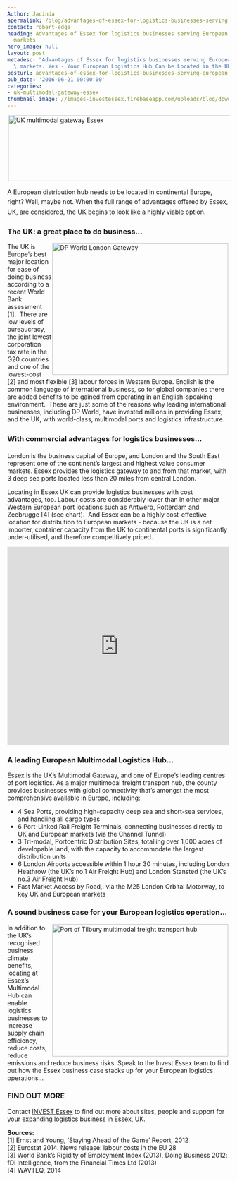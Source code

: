 ```yaml
---
Author: Jacinda
apermalink: /blog/advantages-of-essex-for-logistics-businesses-serving-european-international-markets
contact: robert-edge
heading: Advantages of Essex for logistics businesses serving European & international
  markets
hero_image: null
layout: post
metadesc: "Advantages of Essex for logistics businesses serving European & international\
  \ markets. Yes - Your European Logistics Hub Can be Located in the UK\u2026"
posturl: advantages-of-essex-for-logistics-businesses-serving-european-international-markets
pub_date: '2016-06-21 00:00:00'
categories:
- uk-multimodal-gateway-essex
thumbnail_image: //images-investessex.firebaseapp.com/uploads/blog/dpworld-1stship003_mini.jpg
---
```


<p><img alt='UK multimodal gateway Essex' src='//images-investessex.firebaseapp.com/uploads/blog/UK-Multimodal-Gateway-Logo-600px_RGB_72dpi.jpg' style='width: 600px; height: 149px; margin-left: 2px; margin-right: 2px;'/></p><p><span style='line-height: 1.6;'>A European distribution hub needs to be located in continental Europe, right? Well, maybe not. When the full range of advantages offered by Essex, UK, are considered, the UK begins to look like a highly viable option.</span></p><h3>The UK: a great place to do business…</h3><p><img alt='DP World London Gateway' src='//images-investessex.firebaseapp.com/uploads/blog/dpworld-1stship003_700.jpg' style='width: 400px; height: 299px; margin-left: 2px; margin-right: 2px; float: right;'/>The UK is Europe’s best major location for ease of doing business according to a recent World Bank assessment [1].  There are low levels of bureaucracy, the joint lowest corporation tax rate in the G20 countries and one of the lowest-cost [2] and most flexible [3] labour forces in Western Europe. English is the common language of international business, so for global companies there are added benefits to be gained from operating in an English-speaking environment.  These are just some of the reasons why leading international businesses, including DP World, have invested millions in providing Essex, and the UK, with world-class, multimodal ports and logistics infrastructure.</p><h3><span style='line-height: 1.6;'>With commercial advantages for logistics businesses…</span></h3><p>London is the business capital of Europe, and London and the South East represent one of the continent’s largest and highest value consumer markets. Essex provides the logistics gateway to and from that market, with 3 deep sea ports located less than 20 miles from central London.</p><p>Locating in Essex UK can provide logistics businesses with cost advantages, too. Labour costs are considerably lower than in other major Western European port locations such as Antwerp, Rotterdam and Zeebrugge [4] (see chart).  And Essex can be a highly cost-effective location for distribution to European markets - because the UK is a net importer, container capacity from the UK to continental ports is significantly under-utilised, and therefore competitively priced.</p><p><iframe class='essexchart' frameborder='0' height='450px' src='https://essexcharts.appspot.com/essex5.html' width='100%'></iframe></p><h3>A leading European Multimodal Logistics Hub…</h3><p>Essex is the UK’s Multimodal Gateway, and one of Europe’s leading centres of port logistics. As a major multimodal freight transport hub, the county provides businesses with global connectivity that’s amongst the most comprehensive available in Europe, including:</p><ul><li>4 Sea Ports, providing high-capacity deep sea and short-sea services, and handling all cargo types</li><li>6 Port-Linked Rail Freight Terminals, connecting businesses directly to UK and European markets (via the Channel Tunnel)</li><li>3 Tri-modal, Portcentric Distribution Sites, totalling over 1,000 acres of developable land, with the capacity to accommodate the largest distribution units</li><li>6 London Airports accessible within 1 hour 30 minutes, including London Heathrow (the UK’s no.1 Air Freight Hub) and London Stansted (the UK’s no.3 Air Freight Hub)</li><li>Fast Market Access by Road,, via the M25 London Orbital Motorway, to key UK and European markets</li></ul><h3>A sound business case for your European logistics operation…</h3><p><img alt='Port of Tilbury multimodal freight transport hub' src='//images-investessex.firebaseapp.com/uploads/blog/Pentalver-and-Port-of-Tilbury-invest-in-new-port-facility_400.jpg' style='line-height: 20.8px; width: 400px; height: 300px; margin-left: 2px; margin-right: 2px; float: right;'/></p><p>In addition to the UK’s recognised business climate benefits, locating at Essex’s Multimodal Hub can enable logistics businesses to increase supply chain efficiency, reduce costs, reduce emissions and reduce business risks. Speak to the Invest Essex team to find out how the Essex business case stacks up for your European logistics operations… </p><h3>FIND OUT MORE</h3><p>Contact <a href='http://www.investessex.co.uk/' target='_blank'>INVEST Essex</a> to find out more about sites, people and support for your expanding logistics business in Essex, UK.</p><p><strong>Sources:</strong><br/>[1] Ernst and Young, ‘Staying Ahead of the Game’ Report, 2012<br/>[2] Eurostat 2014. News release: labour costs in the EU 28<br/>[3] World Bank’s Rigidity of Employment Index (2013), Doing Business 2012: fDi Intelligence, from the Financial Times Ltd (2013)<br/>[4] WAVTEQ, 2014</p>